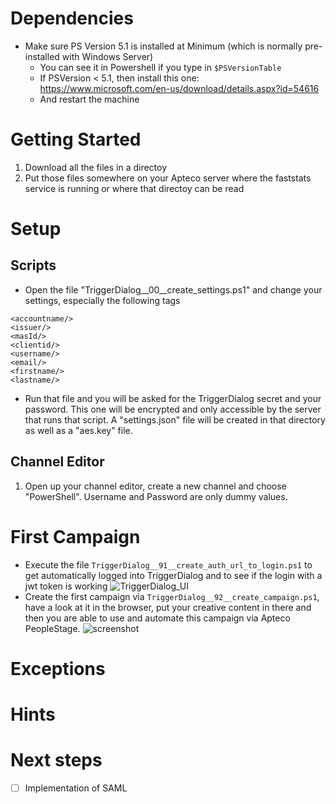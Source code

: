 # Dependencies

* Make sure PS Version 5.1 is installed at Minimum (which is normally pre-installed with Windows Server)
  * You can see it in Powershell if you type in ```$PSVersionTable```
  * If PSVersion < 5.1, then install this one: https://www.microsoft.com/en-us/download/details.aspx?id=54616
  * And restart the machine

# Getting Started

1. Download all the files in a directoy
1. Put those files somewhere on your Apteco server where the faststats service is running or where that directoy can be read

# Setup

## Scripts

* Open the file "TriggerDialog__00__create_settings.ps1" and change your settings, especially the following tags<br/>
~~~
<accountname/>
<issuer/>
<masId/> 
<clientid/>
<username/>
<email/>
<firstname/>
<lastname/>
~~~
* Run that file and you will be asked for the TriggerDialog secret and your password. This one will be encrypted and only accessible by the server that runs that script. A "settings.json" file will be created in that directory as well as a "aes.key" file.

## Channel Editor

1. Open up your channel editor, create a new channel and choose "PowerShell". Username and Password are only dummy values.

# First Campaign

* Execute the file `TriggerDialog__91__create_auth_url_to_login.ps1` to get automatically logged into TriggerDialog and to see if the login with a jwt token is working
![TriggerDialog_UI](https://user-images.githubusercontent.com/14135678/71599833-645fec80-2b44-11ea-9367-3b4819464ff9.gif)
* Create the first campaign via `TriggerDialog__92__create_campaign.ps1`, have a look at it in the browser, put your creative content in there and then you are able to use and automate this campaign via Apteco PeopleStage. 
![screenshot](https://user-images.githubusercontent.com/14135678/71591964-3f5c8100-2b26-11ea-9fa2-263b7ed00974.png)


# Exceptions

# Hints

# Next steps

- [ ] Implementation of SAML
